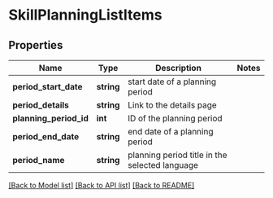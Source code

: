 # SkillPlanningListItems

## Properties
Name | Type | Description | Notes
------------ | ------------- | ------------- | -------------
**period_start_date** | **string** | start date of a planning period | 
**period_details** | **string** | Link to the details page | 
**planning_period_id** | **int** | ID of the planning period | 
**period_end_date** | **string** | end date of a planning period | 
**period_name** | **string** | planning period title in the selected language | 

[[Back to Model list]](../README.md#documentation-for-models) [[Back to API list]](../README.md#documentation-for-api-endpoints) [[Back to README]](../README.md)


